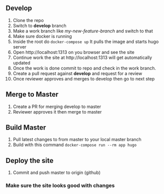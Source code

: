 ## Develop

1. Clone the repo
2. Switch to **develop** branch
3. Make a work branch like *my-new-feature-branch* and switch to that
2. Make sure docker is running
3. Inside the root do `docker-compose up` It pulls the image and starts hugo server 
4. Open http://localhost:1313 on you browser and see the site
5. Continue work the site at http://localhost:1313 will get automatically updated
6. Once the work is done commit to repo and check in the work branch.
7. Create a pull request against **develop** and request for a review
8. Once reviewer approves and merges to develop then go to next step

## Merge to Master
1. Create a PR for merging develop to master
2. Reviewer approves it then merge to master

## Build Master
1. Pull latest changes to from master to your local master branch
2. Build with this command `docker-compose run --rm app hugo`

## Deploy the site
1. Commit and push master to origin (github)

### Make sure the site looks good with changes